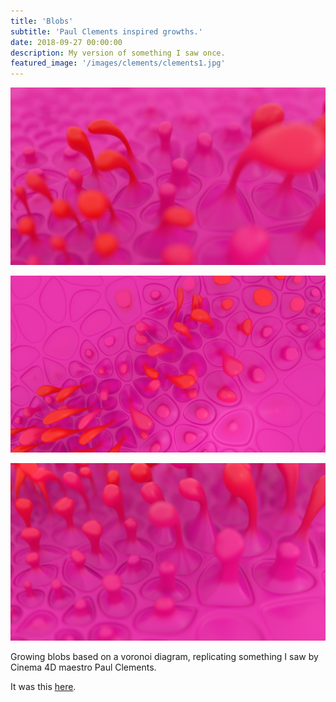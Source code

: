 ```yaml
---
title: 'Blobs'
subtitle: 'Paul Clements inspired growths.'
date: 2018-09-27 00:00:00
description: My version of something I saw once.
featured_image: '/images/clements/clements1.jpg'
---
```

![Noodles](/images/clements/clements1.jpg)

![Noodles](/images/clements/clements2.jpg)

![Noodles](/images/clements/clements3.jpg)

Growing blobs based on a voronoi diagram, replicating something I saw by Cinema 4D maestro Paul Clements.

It was this [here](https://t.co/3F441GJj3B).